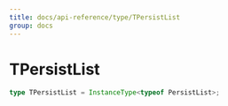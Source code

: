 ```yaml
---
title: docs/api-reference/type/TPersistList
group: docs
---
```


# TPersistList

```ts
type TPersistList = InstanceType<typeof PersistList>;
```


